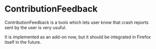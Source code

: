 ContributionFeedback
====================
ContributionFeedback is a tools which lets user know that crash reports sent by the user is very usuful.  

It is implemented as an add-on now, but it should be integrated in Firefox itself in the future.
